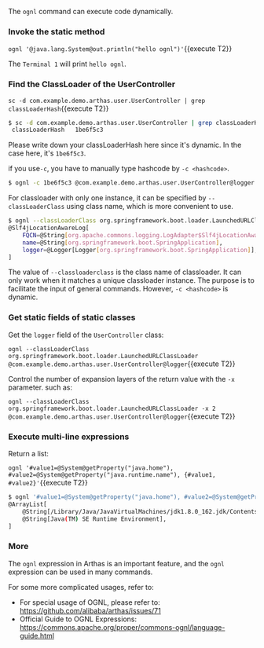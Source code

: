 The `ognl` command can execute code dynamically.

### Invoke the static method

`ognl '@java.lang.System@out.println("hello ognl")'`{{execute T2}}

The `Terminal 1` will print `hello ognl`.


### Find the ClassLoader of the UserController

`sc -d com.example.demo.arthas.user.UserController | grep classLoaderHash`{{execute T2}}

```bash
$ sc -d com.example.demo.arthas.user.UserController | grep classLoaderHash
 classLoaderHash   1be6f5c3
```

Please write down your classLoaderHash here since it's dynamic. In the case here, it's `1be6f5c3`.

if you use`-c`, you have to manually type hashcode by `-c <hashcode>`.

```bash
$ ognl -c 1be6f5c3 @com.example.demo.arthas.user.UserController@logger
```

For classloader with only one instance, it can be specified by `--classLoaderClass` using class name, which is more convenient to use.

```bash
$ ognl --classLoaderClass org.springframework.boot.loader.LaunchedURLClassLoader  @org.springframework.boot.SpringApplication@logger
@Slf4jLocationAwareLog[
    FQCN=@String[org.apache.commons.logging.LogAdapter$Slf4jLocationAwareLog],
    name=@String[org.springframework.boot.SpringApplication],
    logger=@Logger[Logger[org.springframework.boot.SpringApplication]],
]
```
The value of `--classloaderclass` is the class name of classloader. It can only work when it matches a unique classloader instance. The purpose is to facilitate the input of general commands. However, `-c <hashcode>` is dynamic.

### Get static fields of static classes

Get the `logger` field of the `UserController` class:

`ognl --classLoaderClass org.springframework.boot.loader.LaunchedURLClassLoader @com.example.demo.arthas.user.UserController@logger`{{execute T2}}

Control the number of expansion layers of the return value with the `-x` parameter. such as:

`ognl --classLoaderClass org.springframework.boot.loader.LaunchedURLClassLoader -x 2 @com.example.demo.arthas.user.UserController@logger`{{execute T2}}

### Execute multi-line expressions

Return a list:

`ognl '#value1=@System@getProperty("java.home"), #value2=@System@getProperty("java.runtime.name"), {#value1, #value2}'`{{execute T2}}

```bash
$ ognl '#value1=@System@getProperty("java.home"), #value2=@System@getProperty("java.runtime.name"), {#value1, #value2}'
@ArrayList[
    @String[/Library/Java/JavaVirtualMachines/jdk1.8.0_162.jdk/Contents/Home/jre],
    @String[Java(TM) SE Runtime Environment],
]
```

### More

The `ognl` expression in Arthas is an important feature, and the `ognl` expression can be used in many commands.

For some more complicated usages, refer to:

* For special usage of OGNL, please refer to: https://github.com/alibaba/arthas/issues/71
* Official Guide to OGNL Expressions: https://commons.apache.org/proper/commons-ognl/language-guide.html
